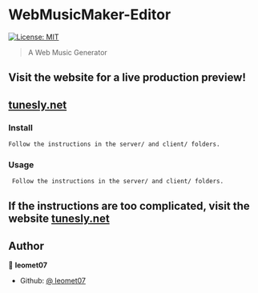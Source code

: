 # WebMusicMaker-Editor

[![License: MIT](https://img.shields.io/badge/License-MIT-yellow.svg)](#)

> A Web Music Generator

## Visit the website for a live production preview!

## [tunesly.net](https://tunesly.net)

### Install

```sh
Follow the instructions in the server/ and client/ folders.
```

### Usage

```sh
 Follow the instructions in the server/ and client/ folders.
```

## If the instructions are too complicated, visit the website [tunesly.net](https://tunesly.net)

## Author

👤 **leomet07**

-   Github: [@ leomet07](https://github.com/leomet07)
